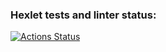 ### Hexlet tests and linter status:
[![Actions Status](https://github.com/AndreyKuzin2021/ansible-project-76/actions/workflows/hexlet-check.yml/badge.svg)](https://github.com/AndreyKuzin2021/ansible-project-76/actions)